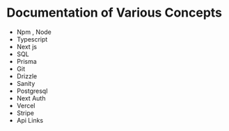 # Documentation of Various Concepts

- Npm , Node
- Typescript
- Next js
- SQL
- Prisma
- Git
- Drizzle
- Sanity
- Postgresql
- Next Auth
- Vercel
- Stripe
- Api Links
